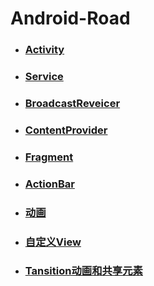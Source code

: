 # Android-Road
- ### [Activity](Article/Activity.md) ###
- ### [Service](Article/Service.md) ###
- ### [BroadcastReveicer](Article/BroadcastReceiver.md) ###
- ### [ContentProvider](Article/ContentProvider.md) ###
- ### [Fragment](Article/Fragment.md) ###
- ### [ActionBar](Article/ActionBar.md) ###
- ### [动画](Article/Animation.md) ###
- ### [自定义View](Article/View.md) ###
- ### [Tansition动画和共享元素](Article/Transition.md) ###